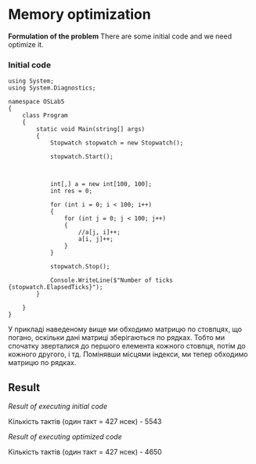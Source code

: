 # Memory optimization

**Formulation of the problem** There are some initial code and we need optimize it.



### **Initial code**


    using System;
    using System.Diagnostics;

    namespace OSLab5
    {
        class Program
        {
            static void Main(string[] args)
            {
                Stopwatch stopwatch = new Stopwatch();

                stopwatch.Start();



                int[,] a = new int[100, 100];
                int res = 0;

                for (int i = 0; i < 100; i++)
                {
                    for (int j = 0; j < 100; j++)
                    {
                        //a[j, i]++;
                        a[i, j]++;
                    }
                }

                stopwatch.Stop();

                Console.WriteLine($"Number of ticks {stopwatch.ElapsedTicks}");
            }

        }
    }


У прикладі наведеному вище ми обходимо матрицю по стовпцях, що погано, оскільки дані матриці зберігаються по рядках. Тобто ми спочатку зверталися до першого елемента кожного стовпця, потім до кожного другого, і тд. Помінявши місцями індекси, ми тепер обходимо матрицю по рядках.


## Result

*Result of executing initial code*

Кількість тактів (один такт = 427 нсек) - 5543

*Result of executing optimized code*

Кількість тактів (один такт = 427 нсек) - 4650
